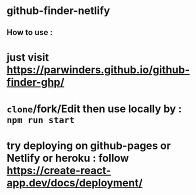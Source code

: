 # github-finder-netlify


## How to use : 

# just visit https://parwinders.github.io/github-finder-ghp/

# `clone`/fork/Edit then use locally by : `npm run start`

# try deploying on github-pages or Netlify or heroku : follow https://create-react-app.dev/docs/deployment/
